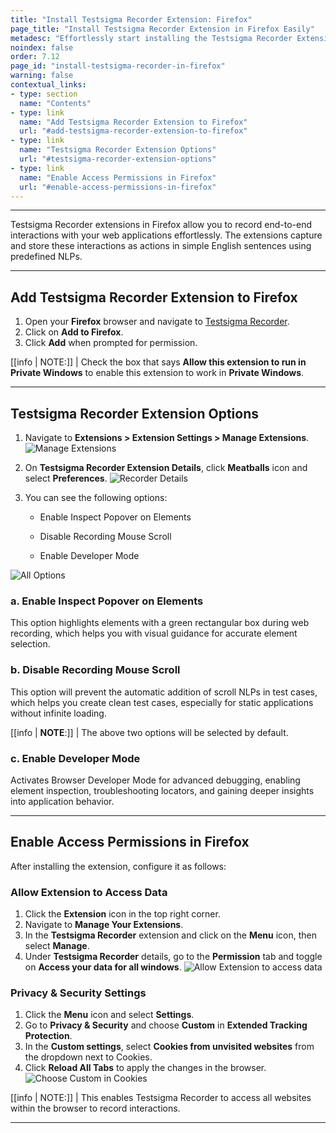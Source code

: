 ```yaml
---
title: "Install Testsigma Recorder Extension: Firefox"
page_title: "Install Testsigma Recorder Extension in Firefox Easily"
metadesc: "Effortlessly start installing the Testsigma Recorder Extension in Firefox. Follow simple steps to record interactions for efficient testing. Learn more now."
noindex: false
order: 7.12
page_id: "install-testsigma-recorder-in-firefox"
warning: false
contextual_links:
- type: section
  name: "Contents"
- type: link
  name: "Add Testsigma Recorder Extension to Firefox"
  url: "#add-testsigma-recorder-extension-to-firefox"
- type: link
  name: "Testsigma Recorder Extension Options"
  url: "#testsigma-recorder-extension-options"
- type: link
  name: "Enable Access Permissions in Firefox"
  url: "#enable-access-permissions-in-firefox"
---
```


---

Testsigma Recorder extensions in Firefox allow you to record end-to-end interactions with your web applications effortlessly. The extensions capture and store these interactions as actions in simple English sentences using predefined NLPs.

---

## **Add Testsigma Recorder Extension to Firefox**

1. Open your **Firefox** browser and navigate to [Testsigma Recorder](https://addons.mozilla.org/en-US/firefox/).
2. Click on **Add to Firefox**.
3. Click **Add** when prompted for permission.

[[info | NOTE:]]
| Check the box that says **Allow this extension to run in Private Windows** to enable this extension to work in **Private Windows**.


---


## **Testsigma Recorder Extension Options**


1. Navigate to **Extensions > Extension Settings > Manage Extensions**. 
   ![Manage Extensions](https://s3.amazonaws.com/static-docs.testsigma.com/new_images/projects/applications/Firefox_Extensions.png)


2. On **Testsigma Recorder Extension Details**, click **Meatballs** icon and select **Preferences**.
   ![Recorder Details](https://s3.amazonaws.com/static-docs.testsigma.com/new_images/projects/applications/FF_Extension_Preferences.png)


3. You can see the following options:
   
   - Enable Inspect Popover on Elements
   
   - Disable Recording Mouse Scroll
   
   - Enable Developer Mode 

![All Options](https://s3.amazonaws.com/static-docs.testsigma.com/new_images/projects/applications/Recorder_Options_Firefox.png)


### **a. Enable Inspect Popover on Elements** 

This option highlights elements with a green rectangular box during web recording, which helps you with visual guidance for accurate element selection. 


### **b. Disable Recording Mouse Scroll**

This option will prevent the automatic addition of scroll NLPs in test cases, which helps you create clean test cases, especially for static applications without infinite loading.

[[info | **NOTE**:]]
| The above two options will be selected by default.


### **c. Enable Developer Mode**

Activates Browser Developer Mode for advanced debugging, enabling element inspection, troubleshooting locators, and gaining deeper insights into application behavior.


---

## **Enable Access Permissions in Firefox**

After installing the extension, configure it as follows:

### **Allow Extension to Access Data**

1. Click the **Extension** icon in the top right corner.
2. Navigate to **Manage Your Extensions**.
3. In the **Testsigma Recorder** extension and click on the **Menu** icon, then select **Manage**.
4. Under **Testsigma Recorder** details, go to the **Permission** tab and toggle on **Access your data for all windows**. ![Allow Extension to access data](https://s3.amazonaws.com/static-docs.testsigma.com/new_images/projects/applications/config_firefox_extensions.gif)

### **Privacy & Security Settings** 

1. Click the **Menu** icon and select **Settings**.
2. Go to **Privacy & Security** and choose **Custom** in **Extended Tracking Protection**.
3. In the **Custom settings**, select **Cookies from unvisited websites** from the dropdown next to Cookies. 
4. Click **Reload All Tabs** to apply the changes in the browser. ![Choose Custom in Cookies](https://s3.amazonaws.com/static-docs.testsigma.com/new_images/projects/applications/privacy_firefox_custom.gif)

[[info | NOTE:]]
| This enables Testsigma Recorder to access all websites within the browser to record interactions. 

---

